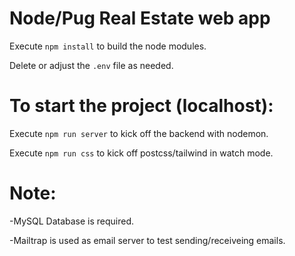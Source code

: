 # Node/Pug Real Estate web app

Execute ``` npm install ``` to build the node modules.

Delete or adjust the ```.env``` file as needed.



# To start the project (localhost):

Execute ``` npm run server ``` to kick off the backend with nodemon.

Execute ``` npm run css ``` to kick off postcss/tailwind in watch mode.


# Note:
-MySQL Database is required.

-Mailtrap is used as email server to test sending/receiveing emails.